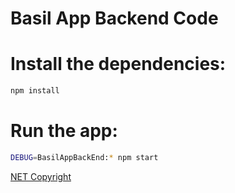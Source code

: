 # Basil App Backend Code
# Install the dependencies:
```sh
npm install
```
# Run the app:
```sh
DEBUG=BasilAppBackEnd:* npm start
```

[NET Copyright](https://netbible.com/copyright/)